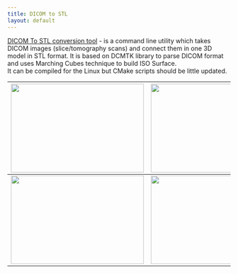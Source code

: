 ```yaml
---
title: DICOM to STL
layout: default
---
```

[DICOM To STL conversion tool](https://github.com/Kolkir/dicomtostl)  - is a command line utility which takes DICOM images (slice/tomography scans) and connect them in one 3D model in STL format. It is based on DCMTK library to parse DICOM format and uses Marching Cubes technique to build ISO Surface.  
It can be compiled for the Linux but CMake scripts should be little updated.  

|<img src="{{site.url}}/images/dicom/scan1.png" width="300" height="200"/>|<img src="{{site.url}}/images/dicom/scan2.png" width="300" height="200"/>|
--|--
|<img src="{{site.url}}/images/dicom/scan3.png" width="300" height="200"/>|<img src="{{site.url}}/images/dicom/model3d.png" width="300" height="200"/>|

 
